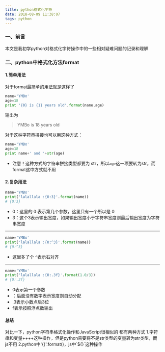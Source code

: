 ```yaml
---
title: python格式化字符
date: 2018-08-09 11:38:07
tags: python
---
```


### 一、前言
本文是我初学python对格式化字符操作中的一些相对疑难问题的记录和理解

### 二、python中格式化方法format

#### 1.简单用法
对于format最简单的用法就是这样了
``` python
name='YMBo'
age=18
print '{0} is {1} years old'.format(name,age)
```
输出为
> YMBo is 18 years old

对于这种字符串拼接也可以用这种方式：
``` python
name='YMBo'
age=18
print name+' and '+str(age)
```
* 注意！这种方式的字符串拼接类型都要为 str，所以`age`这一项要转为str，而format这中方式就不用

#### 2.复杂用法
``` python
name='YMBo'
print('lalallala :{0:3}'.format(name))
# {0:3}
```
* 0：这里的 0 表示第几个参数，这里只有一个所以是 0
* 3：这个3表示输出宽度，如果输出宽度小于字符串宽度则最后输出宽度为字符串宽度
------------------------------------
``` python
name='YMBo'
print('lalallala :{0:^3}'.format(name))
# {0:^3}
```
* 这里多了个 `^`表示右对齐
------------------------------------
``` python
name='YMBo'
print('lalallala :{0:.3f}'.format(1.0/3))
# {0:.3f}
```
* 0表示第一个参数
* ：后面没有数字表示宽度则自动分配
* .3表示小数点后3位
* f表示按照浮点数输出


#### 总结
对比一下，python字符串格式化操作和JavaScript很相似的
都有两种方式
1.字符串和变量++++这种操作，但是python需要将不是str类型的变量转为str类型，而js不用
2.python中'{}'.format()，js中\`${}\`这种操作
